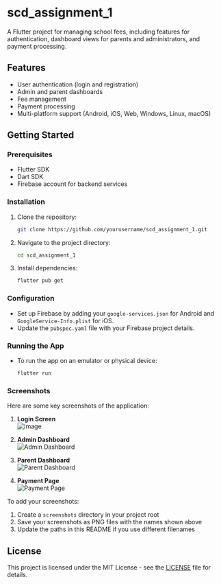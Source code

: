 # scd_assignment_1

A Flutter project for managing school fees, including features for authentication, dashboard views for parents and administrators, and payment processing.

## Features
- User authentication (login and registration)
- Admin and parent dashboards
- Fee management
- Payment processing
- Multi-platform support (Android, iOS, Web, Windows, Linux, macOS)

## Getting Started

### Prerequisites
- Flutter SDK
- Dart SDK
- Firebase account for backend services

### Installation
1. Clone the repository:
   ```bash
   git clone https://github.com/yourusername/scd_assignment_1.git
   ```
2. Navigate to the project directory:
   ```bash
   cd scd_assignment_1
   ```
3. Install dependencies:
   ```bash
   flutter pub get
   ```

### Configuration
- Set up Firebase by adding your `google-services.json` for Android and `GoogleService-Info.plist` for iOS.
- Update the `pubspec.yaml` file with your Firebase project details.

### Running the App
- To run the app on an emulator or physical device:
   ```bash
   flutter run
   ```

### Screenshots
Here are some key screenshots of the application:

1. **Login Screen**
   <br>
   ![image](https://github.com/user-attachments/assets/f4208f21-eb9d-4ae5-b542-7c7e83c9f97e)
   <br>


3. **Admin Dashboard**  
   ![Admin Dashboard](screenshots/admin_dashboard.png)

4. **Parent Dashboard**  
   ![Parent Dashboard](screenshots/parent_dashboard.png)

5. **Payment Page**  
   ![Payment Page](screenshots/payment_page.png)

To add your screenshots:
1. Create a `screenshots` directory in your project root
2. Save your screenshots as PNG files with the names shown above
3. Update the paths in this README if you use different filenames

## License
This project is licensed under the MIT License - see the [LICENSE](LICENSE) file for details.

